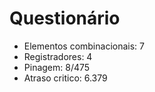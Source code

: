 # Questionário

- Elementos combinacionais: 7
- Registradores: 4
- Pinagem: 8/475
- Atraso critico: 6.379
